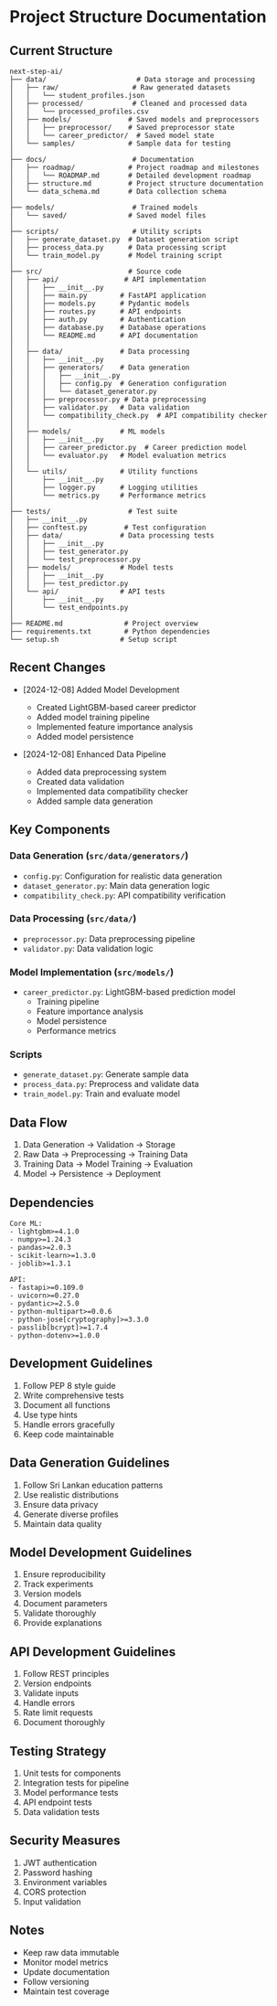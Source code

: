 # Project Structure Documentation

## Current Structure
```
next-step-ai/
├── data/                      # Data storage and processing
│   ├── raw/                  # Raw generated datasets
│   │   └── student_profiles.json
│   ├── processed/            # Cleaned and processed data
│   │   └── processed_profiles.csv
│   ├── models/              # Saved models and preprocessors
│   │   ├── preprocessor/    # Saved preprocessor state
│   │   └── career_predictor/  # Saved model state
│   └── samples/             # Sample data for testing
│
├── docs/                     # Documentation
│   ├── roadmap/             # Project roadmap and milestones
│   │   └── ROADMAP.md       # Detailed development roadmap
│   ├── structure.md         # Project structure documentation
│   └── data_schema.md       # Data collection schema
│
├── models/                   # Trained models
│   └── saved/               # Saved model files
│
├── scripts/                  # Utility scripts
│   ├── generate_dataset.py  # Dataset generation script
│   ├── process_data.py      # Data processing script
│   └── train_model.py       # Model training script
│
├── src/                     # Source code
│   ├── api/                # API implementation
│   │   ├── __init__.py
│   │   ├── main.py        # FastAPI application
│   │   ├── models.py      # Pydantic models
│   │   ├── routes.py      # API endpoints
│   │   ├── auth.py        # Authentication
│   │   ├── database.py    # Database operations
│   │   └── README.md      # API documentation
│   │
│   ├── data/              # Data processing
│   │   ├── __init__.py
│   │   ├── generators/    # Data generation
│   │   │   ├── __init__.py
│   │   │   ├── config.py  # Generation configuration
│   │   │   └── dataset_generator.py
│   │   ├── preprocessor.py # Data preprocessing
│   │   ├── validator.py   # Data validation
│   │   └── compatibility_check.py  # API compatibility checker
│   │
│   ├── models/            # ML models
│   │   ├── __init__.py
│   │   ├── career_predictor.py  # Career prediction model
│   │   └── evaluator.py   # Model evaluation metrics
│   │
│   └── utils/             # Utility functions
│       ├── __init__.py
│       ├── logger.py      # Logging utilities
│       └── metrics.py     # Performance metrics
│
├── tests/                   # Test suite
│   ├── __init__.py
│   ├── conftest.py         # Test configuration
│   ├── data/              # Data processing tests
│   │   ├── __init__.py
│   │   ├── test_generator.py
│   │   └── test_preprocessor.py
│   ├── models/            # Model tests
│   │   ├── __init__.py
│   │   ├── test_predictor.py
│   └── api/               # API tests
│       ├── __init__.py
│       └── test_endpoints.py
│
├── README.md               # Project overview
├── requirements.txt        # Python dependencies
└── setup.sh               # Setup script
```

## Recent Changes
- [2024-12-08] Added Model Development
  - Created LightGBM-based career predictor
  - Added model training pipeline
  - Implemented feature importance analysis
  - Added model persistence

- [2024-12-08] Enhanced Data Pipeline
  - Added data preprocessing system
  - Created data validation
  - Implemented data compatibility checker
  - Added sample data generation

## Key Components

### Data Generation (`src/data/generators/`)
- `config.py`: Configuration for realistic data generation
- `dataset_generator.py`: Main data generation logic
- `compatibility_check.py`: API compatibility verification

### Data Processing (`src/data/`)
- `preprocessor.py`: Data preprocessing pipeline
- `validator.py`: Data validation logic

### Model Implementation (`src/models/`)
- `career_predictor.py`: LightGBM-based prediction model
  - Training pipeline
  - Feature importance analysis
  - Model persistence
  - Performance metrics

### Scripts
- `generate_dataset.py`: Generate sample data
- `process_data.py`: Preprocess and validate data
- `train_model.py`: Train and evaluate model

## Data Flow
1. Data Generation → Validation → Storage
2. Raw Data → Preprocessing → Training Data
3. Training Data → Model Training → Evaluation
4. Model → Persistence → Deployment

## Dependencies
```
Core ML:
- lightgbm>=4.1.0
- numpy>=1.24.3
- pandas>=2.0.3
- scikit-learn>=1.3.0
- joblib>=1.3.1

API:
- fastapi>=0.109.0
- uvicorn>=0.27.0
- pydantic>=2.5.0
- python-multipart>=0.0.6
- python-jose[cryptography]>=3.3.0
- passlib[bcrypt]>=1.7.4
- python-dotenv>=1.0.0
```

## Development Guidelines
1. Follow PEP 8 style guide
2. Write comprehensive tests
3. Document all functions
4. Use type hints
5. Handle errors gracefully
6. Keep code maintainable

## Data Generation Guidelines
1. Follow Sri Lankan education patterns
2. Use realistic distributions
3. Ensure data privacy
4. Generate diverse profiles
5. Maintain data quality

## Model Development Guidelines
1. Ensure reproducibility
2. Track experiments
3. Version models
4. Document parameters
5. Validate thoroughly
6. Provide explanations

## API Development Guidelines
1. Follow REST principles
2. Version endpoints
3. Validate inputs
4. Handle errors
5. Rate limit requests
6. Document thoroughly

## Testing Strategy
1. Unit tests for components
2. Integration tests for pipeline
3. Model performance tests
4. API endpoint tests
5. Data validation tests

## Security Measures
1. JWT authentication
2. Password hashing
3. Environment variables
4. CORS protection
5. Input validation

## Notes
- Keep raw data immutable
- Monitor model metrics
- Update documentation
- Follow versioning
- Maintain test coverage
